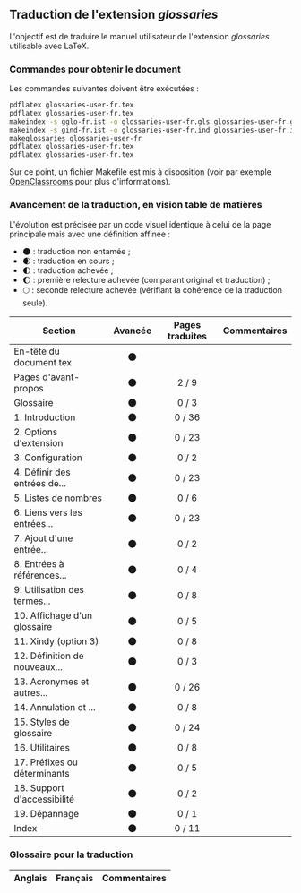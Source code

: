 ## Traduction de l'extension *glossaries*

L'objectif est de traduire le manuel utilisateur de l'extension *glossaries* utilisable avec LaTeX. 


### Commandes pour obtenir le document

Les commandes suivantes doivent être exécutées :

```bash
pdflatex glossaries-user-fr.tex
pdflatex glossaries-user-fr.tex
makeindex -s gglo-fr.ist -o glossaries-user-fr.gls glossaries-user-fr.glo
makeindex -s gind-fr.ist -o glossaries-user-fr.ind glossaries-user-fr.idx
makeglossaries glossaries-user-fr
pdflatex glossaries-user-fr.tex
pdflatex glossaries-user-fr.tex
```

Sur ce point, un fichier Makefile est mis à disposition (voir par exemple [OpenClassrooms](https://openclassrooms.com/courses/compilez-sous-gnu-linux#/id/r-1130480) pour plus d'informations).


### Avancement de la traduction, en vision table de matières

L'évolution est précisée par un code visuel identique à celui de la page principale mais avec une définition affinée :

- :new_moon: : traduction non entamée ;
- :waxing_crescent_moon: : traduction en cours ;
- :first_quarter_moon: : traduction achevée ;
- :waxing_gibbous_moon: : première relecture achevée (comparant original et traduction) ; 
- :full_moon: : seconde relecture achevée (vérifiant la cohérence de la traduction seule).

Section                       | Avancée                | Pages traduites | Commentaires 
----------------------------- | :--------------------: | :-------------: | -------------------------
En-tête du document tex       | :new_moon:             |                 |
Pages d'avant-propos          | :new_moon:             | 2 / 9           | 
Glossaire                     | :new_moon:             | 0 / 3           | 
1. Introduction               | :new_moon:             | 0 / 36          |
2. Options d'extension        | :new_moon:             | 0 / 23          |
3. Configuration              | :new_moon:             | 0 / 2           |
4. Définir des entrées de...  | :new_moon:             | 0 / 23          |
5. Listes de nombres          | :new_moon:             | 0 / 6           |
6. Liens vers les entrées...  | :new_moon:             | 0 / 23          |
7. Ajout d'une entrée...      | :new_moon:             | 0 / 2           |
8. Entrées à références...    | :new_moon:             | 0 / 4           |
9. Utilisation des termes...  | :new_moon:             | 0 / 8           |
10. Affichage d'un glossaire  | :new_moon:             | 0 / 5           |
11. Xindy (option 3)          | :new_moon:             | 0 / 8           |
12. Définition de nouveaux... | :new_moon:             | 0 / 3           |
13. Acronymes et autres...    | :new_moon:             | 0 / 26          |
14. Annulation et ...         | :new_moon:             | 0 / 8           |
15. Styles de glossaire       | :new_moon:             | 0 / 24          |
16. Utilitaires               | :new_moon:             | 0 / 8           |
17. Préfixes ou déterminants  | :new_moon:             | 0 / 5           |
18. Support d'accessibilité   | :new_moon:             | 0 / 2           |
19. Dépannage                 | :new_moon:             | 0 / 1           |
Index                         | :new_moon:             | 0 / 11          |


### Glossaire pour la traduction


Anglais                | Français                                       | Commentaires 
---------------------- | ---------------------------------------------- | -------------------------------

